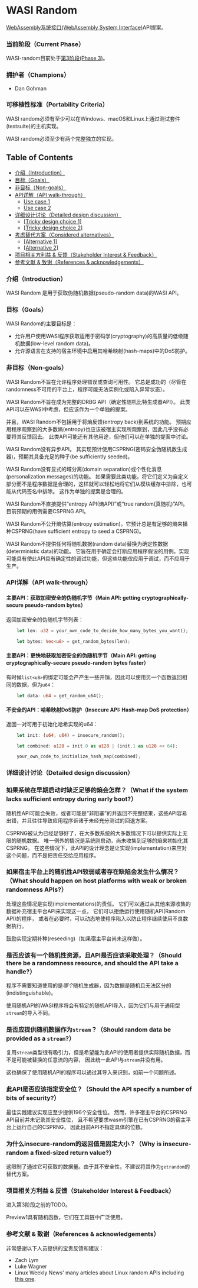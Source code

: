 # WASI Random

[WebAssembly系统接口(WebAssembly System Interface)](https://github.com/WebAssembly/WASI)API提案。

### 当前阶段（Current Phase）

WASI-random目前处于[第3阶段(Phase 3)][Phase 3]。

[Phase 3]: https://github.com/WebAssembly/WASI/blob/main/Proposals.md#phase-3---implementation-phase-cg--wg

### 拥护者（Champions）

- Dan Gohman

### 可移植性标准（Portability Criteria）


WASI random必须有至少可以在Windows、macOS和Linux上通过测试套件(testsuite)的主机实现。

WASI random必须至少有两个完整独立的实现。

## Table of Contents

- [介绍（Introduction）](#介绍introduction)
- [目标（Goals）](#目标goals)
- [非目标（Non-goals）](#非目标non-goals)
- [API详解（API walk-through）](#API详解api-walk-through)
  - [Use case 1](#use-case-1)
  - [Use case 2](#use-case-2)
- [详细设计讨论（Detailed design discussion）](#详细设计讨论detailed-design-discussion)
  - [[Tricky design choice 1]](#tricky-design-choice-1)
  - [[Tricky design choice 2]](#tricky-design-choice-2)
- [考虑替代方案（Considered alternatives）](#考虑替代方案considered-alternatives)
  - [[Alternative 1]](#alternative-1)
  - [[Alternative 2]](#alternative-2)
- [项目相关方利益 & 反馈（Stakeholder Interest & Feedback）](#项目相关方利益--反馈stakeholder-interest--feedback)
- [参考文献 & 致谢（References & acknowledgements）](#参考文献--致谢references--acknowledgements)

### 介绍（Introduction）

WASI Random 是用于获取伪随机数据(pseudo-random data)的WASI API。

### 目标（Goals）

WASI Random的主要目标是：
 - 允许用户使用WASI程序获取适用于密码学(cryptography)的高质量的低级随机数据(low-level random data)。
 - 允许源语言在支持的宿主环境中启用其哈希映射(hash-maps)中的DoS防护。

### 非目标（Non-goals）

WASI Random不旨在允许程序处理错误或查询可用性。
它总是成功的（尽管在randomness不可用的平台上，程序可能无法实例化或陷入异常状态）。

WASI Random不旨在成为完整的DRBG API（确定性随机比特生成器API）。
此类API可以在WASI中考虑，但应该作为一个单独的提案。

并且，WASI Random不包括用于将熵反馈(entropy back)到系统的功能。
预期应用程序观察到的大多数熵(entropy)也应该被宿主实现所观察到，因此几乎没有必要将其反馈回去。
此类API可能还有其他用途，但他们可以在单独的提案中讨论。

WASI Random没有异步API。
其实现预计使用CSPRNG(密码安全伪随机数生成器)，预期其具备充足的种子(be sufficiently seeded)。

WASI Random没有显式的域分离(domain separation)或个性化消息(personalization messages)的功能。
如果需要此类功能，将它们定义为自定义部分而不是程序数据是合理的，这样就可以轻松地将它们从模块缓存中排除，也可能从代码签名中排除。
这作为单独的提案是合理的。

WASI Random不直接提供“entropy API(熵API)”或“true random(真随机)”API。
目前预期的用例需要CSPRNG API。

WASI Random不公开熵估算(entropy estimation)。它预计总是有足够的熵来播种CSPRNG(have sufficient entropy to seed a CSPRNG)。

WASI Random不提供任何将随机数据(random data)替换为确定性数据(deterministic data)的功能。
它旨在用于确定会打断应用程序假设的用例。实现可能具有使此API具有确定性的调试功能，但这些功能仅应用于调试，而不应用于生产。

### API详解（API walk-through）

#### 主要API：获取加密安全的伪随机字节（Main API: getting cryptographically-secure pseudo-random bytes）

返回加密安全的伪随机字节列表：

```rust
    let len: u32 = your_own_code_to_decide_how_many_bytes_you_want();

    let bytes: Vec<u8> = get_random_bytes(len);
```

#### 主要API：更快地获取加密安全的伪随机字节（Main API: getting cryptographically-secure pseudo-random bytes faster）

有时候`list<u8>`的绑定可能会产产生一些开销，因此可以使用另一个函数返回相同的数据，但为`u64`：

```rust
    let data: u64 = get_random_u64();
```

#### 不安全的API：哈希映射DoS防护（Insecure API: Hash-map DoS protection）

返回一对可用于初始化哈希实现的u64：

```rust
    let init: (u64, u64) = insecure_random();

    let combined: u128 = init.0 as u128 | (init.1 as u128 << 64);

    your_own_code_to_initialize_hash_map(combined);
```

### 详细设计讨论（Detailed design discussion）

### 如果系统在早期启动时缺乏足够的熵会怎样？（What if the system lacks sufficient entropy during early boot?）

随机性API可能会失败，或者可能是“非阻塞”的并返回不完整结果，这些API容易出错，并且往往导致应用程序诉诸于未经充分测试的回退方案。

CSPRNG被认为已经足够好了，在大多数系统的大多数情况下可以提供实际上无限的随机数据。
唯一例外的情况是系统刚启动，尚未收集到足够的熵来初始化其CSPRNG。
在这些情况下，此API的设计理念是让实现(implementation)来应对这个问题，而不是把责任交给应用程序。

### 如果宿主平台上的随机性API较弱或者存在缺陷会发生什么情况？（What should happen on host platforms with weak or broken randomness APIs?）

处理这些情况是实现(implementations)的责任。
它们可以通过从其他来源收集的数据补充宿主平台API来实现这一点，
它们可以拒绝运行使用随机API(Random API)的程序，
或者在必要时，可以动态地使程序陷入以防止程序继续使用不良数据执行。

鼓励实现定期补种(reseeding)（如果宿主平台尚未这样做）。

### 是否应该有一个随机性资源，且API是否应该采取处理？（Should there be a randomness resource, and should the API take a handle?）

程序不需要知道使用的是*哪个*随机生成器，因为数据是随机且无法区分的(indistinguishable)。

使用随机API的WASI程序将会有特定的随机API导入，因为它们与用于通用型`stream`的导入不同。

### 是否应提供随机数据作为`stream`？（Should random data be provided as a `stream`?）

复用`stream`类型很有吸引力，但是希望能为此API的使用者提供实际随机数据，而不是可能被替换的任意流的内容，
因此统一此API与`stream`并没有用。

这也确保了使用随机API的程序可以通过其导入来识别，如前一个问题所述。

### 此API是否应该指定安全位？（Should the API specify a number of bits of security?）

最佳实践建议实现应至少提供196个安全性位。
然而，许多宿主平台的CSPRNG API目前并未记录其安全性位，
且不希望要求wasm引擎在已有CSPRNG的宿主平台上运行自己的CSPRNG，
因此目前API不指定具体的位数。

### 为什么insecure-random的返回值是固定大小？（Why is insecure-random a fixed-sized return value?）

这限制了通过它可获取的数据量。由于其不安全性，不建议将其作为`getrandom`的替代方案。

### 项目相关方利益 & 反馈（Stakeholder Interest & Feedback）

进入第3阶段之前的TODO。

Preview1具有随机函数，它们在工具链中广泛使用。

### 参考文献 & 致谢（References & acknowledgements）

非常感谢以下人员提供的宝贵反馈和建议：

- Zach Lym
- Luke Wagner
- Linux Weekly News' many articles about Linux random APIs including [this one].

[this one]: https://lwn.net/Articles/808575/
